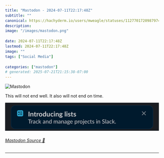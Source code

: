```yaml
---
title: "Mastodon - 2024-07-11T22:17:48Z"
subtitle: ""
canonical: https://hachyderm.io/users/mweagle/statuses/112770172098797411
description:
image: "/images/mastodon.png"

date: 2024-07-11T22:17:48Z
lastmod: 2024-07-11T22:17:48Z
image: ""
tags: ["Social Media"]

categories: ["mastodon"]
# generated: 2025-07-21T21:15:38-07:00
---
```

![Mastodon](/images/mastodon.png)

<p>This will not end well. It also will not end on time.</p>

![](c5d4c2085a509ea1.jpeg)

###### [Mastodon Source 🐘](https://hachyderm.io/@mweagle/112770172098797411)

___
